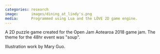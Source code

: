 ```yaml
---
categories: research
image:      images/dining_at_lindy's.png
media:      Programmed using Lua and the LÖVE 2D game engine.
---
```

A 2D puzzle game created for the Open Jam Aotearoa 2018 game jam. The theme for
the 48hr event was "soup".

Illustration work by Mary Guo.
